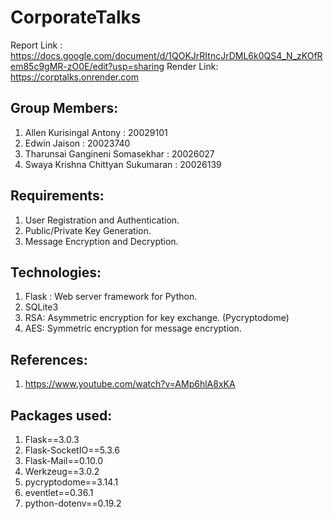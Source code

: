 # CorporateTalks

Report Link : https://docs.google.com/document/d/1QOKJrRItncJrDML6k0QS4_N_zKOfRem85c9gMR-zO0E/edit?usp=sharing
Render Link: https://corptalks.onrender.com

## Group Members:
1. Allen Kurisingal Antony : 20029101
2. Edwin Jaison : 20023740
3. Tharunsai Gangineni Somasekhar : 20026027
4. Swaya Krishna Chittyan Sukumaran : 20026139

## Requirements:
1. User Registration and Authentication.
2. Public/Private Key Generation.
3. Message Encryption and Decryption.

## Technologies:
1. Flask : Web server framework for Python.
2. SQLite3
3. RSA: Asymmetric encryption for key exchange. (Pycryptodome)
4. AES: Symmetric encryption for message encryption.

## References:
1. https://www.youtube.com/watch?v=AMp6hlA8xKA

## Packages used:
1. Flask==3.0.3
2. Flask-SocketIO==5.3.6
3. Flask-Mail==0.10.0
4. Werkzeug==3.0.2
5. pycryptodome==3.14.1
6. eventlet==0.36.1
7. python-dotenv==0.19.2